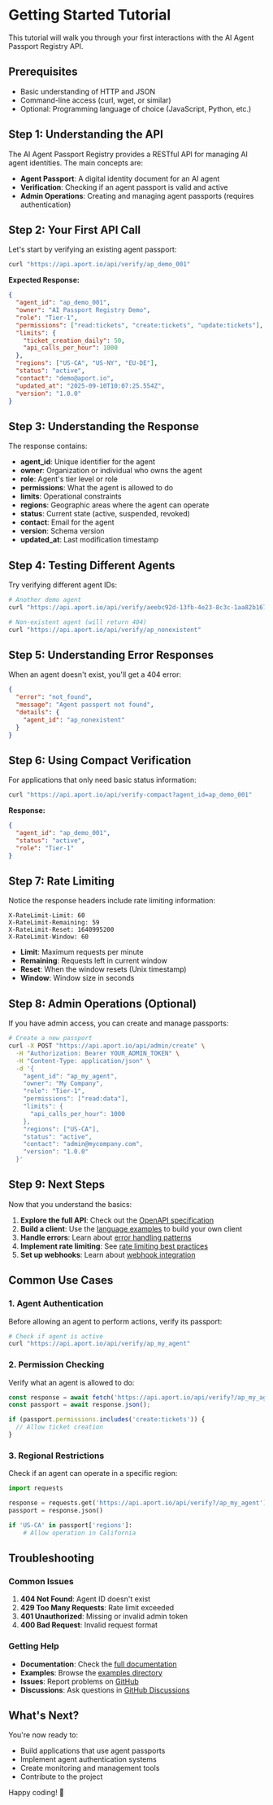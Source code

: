 # Getting Started Tutorial

This tutorial will walk you through your first interactions with the AI Agent Passport Registry API.

## Prerequisites

- Basic understanding of HTTP and JSON
- Command-line access (curl, wget, or similar)
- Optional: Programming language of choice (JavaScript, Python, etc.)

## Step 1: Understanding the API

The AI Agent Passport Registry provides a RESTful API for managing AI agent identities. The main concepts are:

- **Agent Passport**: A digital identity document for an AI agent
- **Verification**: Checking if an agent passport is valid and active
- **Admin Operations**: Creating and managing agent passports (requires authentication)

## Step 2: Your First API Call

Let's start by verifying an existing agent passport:

```bash
curl "https://api.aport.io/api/verify/ap_demo_001"
```

**Expected Response:**
```json
{
  "agent_id": "ap_demo_001",
  "owner": "AI Passport Registry Demo",
  "role": "Tier-1",
  "permissions": ["read:tickets", "create:tickets", "update:tickets"],
  "limits": {
    "ticket_creation_daily": 50,
    "api_calls_per_hour": 1000
  },
  "regions": ["US-CA", "US-NY", "EU-DE"],
  "status": "active",
  "contact": "demo@aport.io",
  "updated_at": "2025-09-10T10:07:25.554Z",
  "version": "1.0.0"
}
```

## Step 3: Understanding the Response

The response contains:
- **agent_id**: Unique identifier for the agent
- **owner**: Organization or individual who owns the agent
- **role**: Agent's tier level or role
- **permissions**: What the agent is allowed to do
- **limits**: Operational constraints
- **regions**: Geographic areas where the agent can operate
- **status**: Current state (active, suspended, revoked)
- **contact**: Email for the agent
- **version**: Schema version
- **updated_at**: Last modification timestamp

## Step 4: Testing Different Agents

Try verifying different agent IDs:

```bash
# Another demo agent
curl "https://api.aport.io/api/verify/aeebc92d-13fb-4e23-8c3c-1aa82b167da6"

# Non-existent agent (will return 404)
curl "https://api.aport.io/api/verify/ap_nonexistent"
```

## Step 5: Understanding Error Responses

When an agent doesn't exist, you'll get a 404 error:

```json
{
  "error": "not_found",
  "message": "Agent passport not found",
  "details": {
    "agent_id": "ap_nonexistent"
  }
}
```

## Step 6: Using Compact Verification

For applications that only need basic status information:

```bash
curl "https://api.aport.io/api/verify-compact?agent_id=ap_demo_001"
```

**Response:**
```json
{
  "agent_id": "ap_demo_001",
  "status": "active",
  "role": "Tier-1"
}
```

## Step 7: Rate Limiting

Notice the response headers include rate limiting information:

```
X-RateLimit-Limit: 60
X-RateLimit-Remaining: 59
X-RateLimit-Reset: 1640995200
X-RateLimit-Window: 60
```

- **Limit**: Maximum requests per minute
- **Remaining**: Requests left in current window
- **Reset**: When the window resets (Unix timestamp)
- **Window**: Window size in seconds

## Step 8: Admin Operations (Optional)

If you have admin access, you can create and manage passports:

```bash
# Create a new passport
curl -X POST "https://api.aport.io/api/admin/create" \
  -H "Authorization: Bearer YOUR_ADMIN_TOKEN" \
  -H "Content-Type: application/json" \
  -d '{
    "agent_id": "ap_my_agent",
    "owner": "My Company",
    "role": "Tier-1",
    "permissions": ["read:data"],
    "limits": {
      "api_calls_per_hour": 1000
    },
    "regions": ["US-CA"],
    "status": "active",
    "contact": "admin@mycompany.com",
    "version": "1.0.0"
  }'
```

## Step 9: Next Steps

Now that you understand the basics:

1. **Explore the full API**: Check out the [OpenAPI specification](../spec/openapi.yaml)
2. **Build a client**: Use the [language examples](../javascript/) to build your own client
3. **Handle errors**: Learn about [error handling patterns](../error-handling/)
4. **Implement rate limiting**: See [rate limiting best practices](../rate-limiting/)
5. **Set up webhooks**: Learn about [webhook integration](../webhooks/)

## Common Use Cases

### 1. Agent Authentication
Before allowing an agent to perform actions, verify its passport:

```bash
# Check if agent is active
curl "https://api.aport.io/api/verify/ap_my_agent"
```

### 2. Permission Checking
Verify what an agent is allowed to do:

```javascript
const response = await fetch('https://api.aport.io/api/verify?/ap_my_agent');
const passport = await response.json();

if (passport.permissions.includes('create:tickets')) {
  // Allow ticket creation
}
```

### 3. Regional Restrictions
Check if an agent can operate in a specific region:

```python
import requests

response = requests.get('https://api.aport.io/api/verify?/ap_my_agent')
passport = response.json()

if 'US-CA' in passport['regions']:
    # Allow operation in California
```

## Troubleshooting

### Common Issues

1. **404 Not Found**: Agent ID doesn't exist
2. **429 Too Many Requests**: Rate limit exceeded
3. **401 Unauthorized**: Missing or invalid admin token
4. **400 Bad Request**: Invalid request format

### Getting Help

- **Documentation**: Check the [full documentation](../../docs/)
- **Examples**: Browse the [examples directory](../)
- **Issues**: Report problems on [GitHub](github.com/aporthq/agent-passport/issues)
- **Discussions**: Ask questions in [GitHub Discussions](github.com/aporthq/agent-passport/discussions)

## What's Next?

You're now ready to:
- Build applications that use agent passports
- Implement agent authentication systems
- Create monitoring and management tools
- Contribute to the project

Happy coding! 🚀
